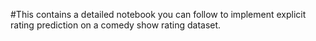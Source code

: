 #This contains a detailed notebook you can follow to implement explicit rating prediction on a comedy show rating dataset.
